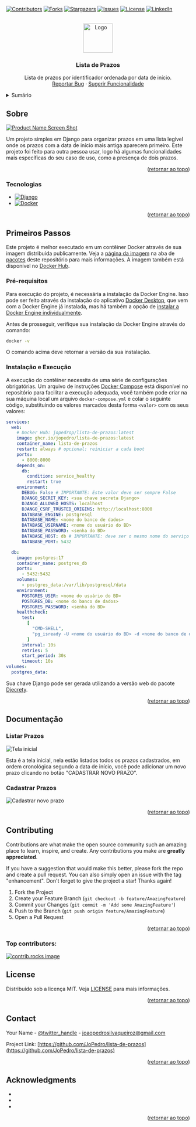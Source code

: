 <!-- Improved compatibility of retornar ao topo link: See: https://github.com/othneildrew/Best-README-Template/pull/73 -->

<a id="readme-top"></a>

<!--
*** Thanks for checking out the Best-README-Template. If you have a suggestion
*** that would make this better, please fork the repo and create a pull request
*** or simply open an issue with the tag "enhancement".
*** Don't forget to give the project a star!
*** Thanks again! Now go create something AMAZING! :D
-->

<!-- PROJECT SHIELDS -->
<!--
*** I'm using markdown "reference style" links for readability.
*** Reference links are enclosed in brackets [ ] instead of parentheses ( ).
*** See the bottom of this document for the declaration of the reference variables
*** for contributors-url, forks-url, etc. This is an optional, concise syntax you may use.
*** https://www.markdownguide.org/basic-syntax/#reference-style-links
-->

[![Contributors][contributors-shield]][contributors-url]
[![Forks][forks-shield]][forks-url]
[![Stargazers][stars-shield]][stars-url]
[![Issues][issues-shield]][issues-url]
[![License][license-shield]][license-url]
[![LinkedIn][linkedin-shield]][linkedin-url]

<!-- PROJECT LOGO -->
<br />
<div align="center">
  <a href="https://github.com/JoPedro/lista-de-prazos">
    <img src="/README-content/calendar.png" alt="Logo" width="80" height="80">
  </a>

<h3 align="center">Lista de Prazos</h3>
  <p align="center">
    Lista de prazos por identificador ordenada por data de início.
    <br />
    <a href="https://github.com/JoPedro/lista-de-prazos/issues/new?labels=bug">Reportar Bug</a>
    &middot;
    <a href="https://github.com/JoPedro/lista-de-prazos/issues/new?labels=enhancement">Sugerir Funcionalidade</a>
  </p>
</div>

<!-- TABLE OF CONTENTS -->
<details>
  <summary>Sumário</summary>
  <ol>
    <li>
      <a href="#sobre">Sobre</a>
      <ul>
        <li><a href="#tecnologias">Tecnologias</a></li>
      </ul>
    </li>
    <li>
      <a href="#primeiros-passos">Primeiros Passos</a>
      <ul>
        <li><a href="#pré-requisitos">Pré-requisitos</a></li>
        <li><a href="#instalação-e-execução">Instalação e Execução</a></li>
      </ul>
    </li>
    <li>
      <a href="#documentação">Documentação</a>
      <ul>
        <li><a href="#listar-prazos">Listar Prazos</a></li>
        <li><a href="#cadastrar-prazos">Cadastrar Prazos</a></li>
      </ul>
    </li>
    <li><a href="#contributing">Contributing</a></li>
    <li><a href="#license">License</a></li>
    <li><a href="#contact">Contact</a></li>
    <li><a href="#acknowledgments">Acknowledgments</a></li>
  </ol>
</details>

<!-- ABOUT THE PROJECT -->

## Sobre

[![Product Name Screen Shot][product-screenshot]](https://hub.docker.com/r/jopedrop/lista-de-prazos)

Um projeto simples em Django para organizar prazos em uma lista legível onde os prazos com a data de início mais antiga aparecem primeiro. Este projeto foi feito para outra pessoa usar, logo há algumas funcionalidades mais específicas do seu caso de uso, como a presença de dois prazos.

<p align="right">(<a href="#readme-top">retornar ao topo</a>)</p>

### Tecnologias

- [![Django][Django]][Django-url]
- [![Docker][Docker]][Docker-url]

<p align="right">(<a href="#readme-top">retornar ao topo</a>)</p>

<!-- GETTING STARTED -->

## Primeiros Passos

Este projeto é melhor executado em um contêiner Docker através de sua imagem distribuída publicamente. Veja a [página da imagem][pkg-url] na aba de [pacotes][Packages-url] deste repositório para mais informações. A imagem também está disponível no [Docker Hub][Docker-hub-img-url].

### Pré-requisitos

Para execução do projeto, é necessária a instalação da Docker Engine. Isso pode ser feito através da instalação do aplicativo [Docker Desktop][Docker-url], que vem com a Docker Engine já instalada, mas há também a opção de [instalar a Docker Engine individualmente](https://docs.docker.com/engine/install/).

Antes de prosseguir, verifique sua instalação da Docker Engine através do comando:

```sh
docker -v
```

O comando acima deve retornar a versão da sua instalação.

### Instalação e Execução

A execução do contêiner necessita de uma série de configurações obrigatórias. Um arquivo de instruções [Docker Compose][docker-compose-url] está disponível no repositório para facilitar a execução adequada, você também pode criar na sua máquina local um arquivo `docker-compose.yml` e colar o seguinte código, substituindo os valores marcados desta forma `<valor>` com os seus valores:

```yml
services:
  web:
    # Docker Hub: jopedrop/lista-de-prazos:latest
    image: ghcr.io/jopedro/lista-de-prazos:latest
    container_name: lista-de-prazos
    restart: always # opcional: reiniciar a cada boot
    ports:
      - 8000:8000
    depends_on:
      db:
        condition: service_healthy
        restart: true
    environment:
      DEBUG: False # IMPORTANTE: Este valor deve ser sempre False
      DJANGO_SECRET_KEY: <sua chave secreta Django>
      DJANGO_ALLOWED_HOSTS: localhost
      DJANGO_CSRF_TRUSTED_ORIGINS: http://localhost:8000
      DATABASE_ENGINE: postgresql
      DATABASE_NAME: <nome do banco de dados>
      DATABASE_USERNAME: <nome do usuário do BD>
      DATABASE_PASSWORD: <senha do BD>
      DATABASE_HOST: db # IMPORTANTE: deve ser o mesmo nome do serviço do BD
      DATABASE_PORT: 5432

  db:
    image: postgres:17
    container_name: postgres_db
    ports:
      - 5432:5432
    volumes:
      - postgres_data:/var/lib/postgresql/data
    environment:
      POSTGRES_USER: <nome do usuário do BD>
      POSTGRES_DB: <nome do banco de dados>
      POSTGRES_PASSWORD: <senha do BD>
    healthcheck:
      test:
        [
          "CMD-SHELL",
          "pg_isready -U <nome do usuário do BD> -d <nome do banco de dados>",
        ]
      interval: 10s
      retries: 5
      start_period: 30s
      timeout: 10s
volumes:
  postgres_data:
```

Sua chave Django pode ser gerada utilizando a versão web do pacote [Djecrety][djecrety-url].

<p align="right">(<a href="#readme-top">retornar ao topo</a>)</p>

<!-- USAGE EXAMPLES -->

## Documentação

### Listar Prazos

![Tela inicial][product-screenshot]

Esta é a tela inicial, nela estão listados todos os prazos cadastrados, em ordem cronológica segundo a data de início, você pode adicionar um novo prazo clicando no botão "CADASTRAR NOVO PRAZO".

### Cadastrar Prazos

![Cadastrar novo prazo][cadastrar-novo-prazo-url]

<p align="right">(<a href="#readme-top">retornar ao topo</a>)</p>

<!-- CONTRIBUTING -->

## Contributing

Contributions are what make the open source community such an amazing place to learn, inspire, and create. Any contributions you make are **greatly appreciated**.

If you have a suggestion that would make this better, please fork the repo and create a pull request. You can also simply open an issue with the tag "enhancement".
Don't forget to give the project a star! Thanks again!

1. Fork the Project
2. Create your Feature Branch (`git checkout -b feature/AmazingFeature`)
3. Commit your Changes (`git commit -m 'Add some AmazingFeature'`)
4. Push to the Branch (`git push origin feature/AmazingFeature`)
5. Open a Pull Request

<p align="right">(<a href="#readme-top">retornar ao topo</a>)</p>

### Top contributors:

<a href="https://github.com/JoPedro/lista-de-prazos/graphs/contributors">
  <img src="https://contrib.rocks/image?repo=JoPedro/lista-de-prazos" alt="contrib.rocks image" />
</a>

<!-- LICENSE -->

## License

Distribuído sob a licença MIT. Veja [LICENSE][license-url] para mais informações.

<p align="right">(<a href="#readme-top">retornar ao topo</a>)</p>

<!-- CONTACT -->

## Contact

Your Name - [@twitter_handle](https://twitter.com/twitter_handle) - joaopedrosilvaqueiroz@gmail.com

Project Link: [https://github.com/JoPedro/lista-de-prazos](https://github.com/JoPedro/lista-de-prazos)

<p align="right">(<a href="#readme-top">retornar ao topo</a>)</p>

<!-- ACKNOWLEDGMENTS -->

## Acknowledgments

- []()
- []()
- []()

<p align="right">(<a href="#readme-top">retornar ao topo</a>)</p>

<!-- MARKDOWN LINKS & IMAGES -->
<!-- https://www.markdownguide.org/basic-syntax/#reference-style-links -->

[contributors-shield]: https://img.shields.io/github/contributors/JoPedro/lista-de-prazos.svg?style=for-the-badge
[contributors-url]: https://github.com/JoPedro/lista-de-prazos/graphs/contributors
[forks-shield]: https://img.shields.io/github/forks/JoPedro/lista-de-prazos.svg?style=for-the-badge
[forks-url]: https://github.com/JoPedro/lista-de-prazos/network/members
[stars-shield]: https://img.shields.io/github/stars/JoPedro/lista-de-prazos.svg?style=for-the-badge
[stars-url]: https://github.com/JoPedro/lista-de-prazos/stargazers
[issues-shield]: https://img.shields.io/github/issues/JoPedro/lista-de-prazos.svg?style=for-the-badge
[issues-url]: https://github.com/JoPedro/lista-de-prazos/issues
[license-shield]: https://img.shields.io/github/license/JoPedro/lista-de-prazos.svg?style=for-the-badge
[license-url]: /LICENSE
[linkedin-shield]: https://img.shields.io/badge/-LinkedIn-black.svg?style=for-the-badge&logo=linkedin&colorB=555
[linkedin-url]: https://www.linkedin.com/in/joao-pedro-queiroz
[product-screenshot]: /README-content/tela-inicial.png
[Next.js]: https://img.shields.io/badge/next.js-000000?style=for-the-badge&logo=nextdotjs&logoColor=white
[Next-url]: https://nextjs.org/
[React.js]: https://img.shields.io/badge/React-20232A?style=for-the-badge&logo=react&logoColor=61DAFB
[React-url]: https://reactjs.org/
[Vue.js]: https://img.shields.io/badge/Vue.js-35495E?style=for-the-badge&logo=vuedotjs&logoColor=4FC08D
[Vue-url]: https://vuejs.org/
[Angular.io]: https://img.shields.io/badge/Angular-DD0031?style=for-the-badge&logo=angular&logoColor=white
[Angular-url]: https://angular.io/
[Svelte.dev]: https://img.shields.io/badge/Svelte-4A4A55?style=for-the-badge&logo=svelte&logoColor=FF3E00
[Svelte-url]: https://svelte.dev/
[Laravel.com]: https://img.shields.io/badge/Laravel-FF2D20?style=for-the-badge&logo=laravel&logoColor=white
[Laravel-url]: https://laravel.com
[Bootstrap.com]: https://img.shields.io/badge/Bootstrap-563D7C?style=for-the-badge&logo=bootstrap&logoColor=white
[Bootstrap-url]: https://getbootstrap.com
[JQuery.com]: https://img.shields.io/badge/jQuery-0769AD?style=for-the-badge&logo=jquery&logoColor=white
[JQuery-url]: https://jquery.com
[Django]: https://img.shields.io/badge/Django-092E20?style=for-the-badge&logo=django&logoColor=green
[Django-url]: https://www.djangoproject.com/
[Docker]: https://img.shields.io/badge/docker-257bd6?style=for-the-badge&logo=docker&logoColor=white
[Docker-url]: https://www.docker.com/
[Docker-hub-img-url]: https://hub.docker.com/r/jopedrop/lista-de-prazos
[pkg-url]: https://github.com/JoPedro/lista-de-prazos/pkgs/container/lista-de-prazos
[Packages-url]: https://github.com/JoPedro?tab=packages&repo_name=lista-de-prazos
[docker-compose-url]: /README-content/docker-compose.yml
[docker-pull-docs]: https://docs.docker.com/reference/cli/docker/image/pull/
[djecrety-url]: https://djecrety.ir/
[cadastrar-novo-prazo-url]: /README-content/cadastrar-novo-prazo.png
